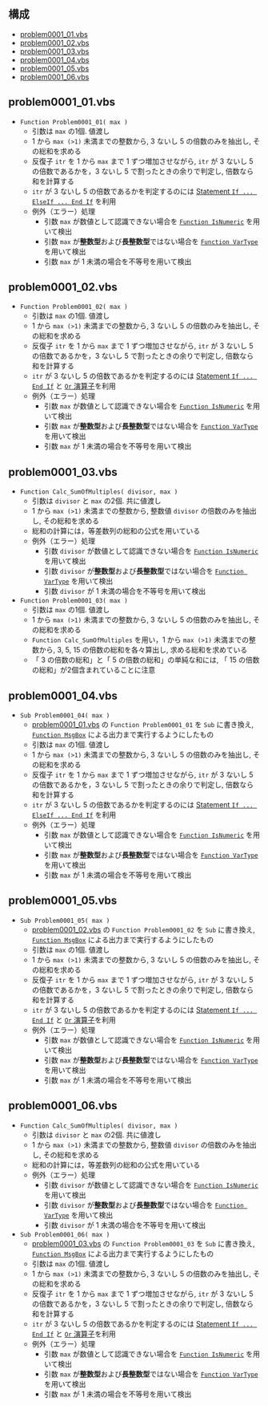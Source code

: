 ## 構成 ##
* [problem0001_01.vbs](#problem0001_01vbs)
* [problem0001_02.vbs](#problem0001_02vbs)
* [problem0001_03.vbs](#problem0001_03vbs)
* [problem0001_04.vbs](#problem0001_04vbs)
* [problem0001_05.vbs](#problem0001_05vbs)
* [problem0001_06.vbs](#problem0001_06vbs)

## problem0001_01.vbs ##
* `Function Problem0001_01( max )`
	* 引数は `max` の1個. 値渡し
	* 1 から `max (>1)` 未満までの整数から, 3 ないし 5 の倍数のみを抽出し, その総和を求める
	* 反復子 `itr` を 1 から `max` まで 1 ずつ増加させながら, `itr` が 3 ないし 5 の倍数であるかを，3 ないし 5 で割ったときの余りで判定し, 倍数なら和を計算する
	* `itr` が 3 ないし 5 の倍数であるかを判定するのには [Statement `If ... ElseIf ... End If`](https://msdn.microsoft.com/ja-jp/library/cc392462.aspx) を利用
	* 例外（エラー）処理
		* 引数 `max` が数値として認識できない場合を [`Function IsNumeric`](https://msdn.microsoft.com/ja-jp/library/cc410249.aspx) を用いて検出
		* 引数 `max` が**整数型**および**長整数型**ではない場合を [`Function VarType`](https://msdn.microsoft.com/ja-jp/library/cc392346.aspx) を用いて検出
		* 引数 `max` が 1 未満の場合を不等号を用いて検出

## problem0001_02.vbs ##
* `Function Problem0001_02( max )`
	* 引数は `max` の1個. 値渡し
	* 1 から `max (>1)` 未満までの整数から, 3 ないし 5 の倍数のみを抽出し, その総和を求める
	* 反復子 `itr` を 1 から `max` まで 1 ずつ増加させながら, `itr` が 3 ないし 5 の倍数であるかを，3 ないし 5 で割ったときの余りで判定し, 倍数なら和を計算する
	* `itr` が 3 ないし 5 の倍数であるかを判定するのには [Statement `If ... End If`](https://msdn.microsoft.com/ja-jp/library/cc392462.aspx) と [`Or` 演算子](https://msdn.microsoft.com/ja-jp/library/cc392426.aspx)を利用
	* 例外（エラー）処理
		* 引数 `max` が数値として認識できない場合を [`Function IsNumeric`](https://msdn.microsoft.com/ja-jp/library/cc410249.aspx) を用いて検出
		* 引数 `max` が**整数型**および**長整数型**ではない場合を [`Function VarType`](https://msdn.microsoft.com/ja-jp/library/cc392346.aspx) を用いて検出
		* 引数 `max` が 1 未満の場合を不等号を用いて検出

## problem0001_03.vbs ##
* `Function Calc_SumOfMultiples( divisor, max )`
	* 引数は `divisor` と `max` の2個. 共に値渡し
	* 1 から `max (>1)` 未満までの整数から, 整数値 `divisor` の倍数のみを抽出し, その総和を求める
	* 総和の計算には，等差数列の総和の公式を用いている
	* 例外（エラー）処理
		* 引数 `divisor` が数値として認識できない場合を [`Function IsNumeric`](https://msdn.microsoft.com/ja-jp/library/cc410249.aspx) を用いて検出
		* 引数 `divisor` が**整数型**および**長整数型**ではない場合を [`Function VarType`](https://msdn.microsoft.com/ja-jp/library/cc392346.aspx) を用いて検出
		* 引数 `divisor` が 1 未満の場合を不等号を用いて検出
* `Function Problem0001_03( max )`
	* 引数は `max` の1個. 値渡し
	* 1 から `max (>1)` 未満までの整数から, 3 ないし 5 の倍数のみを抽出し, その総和を求める
	* `Function Calc_SumOfMultiples` を用い，1 から `max (>1)` 未満までの整数から, 3, 5, 15 の倍数の総和を各々算出し, 求める総和を求めている
	* 「 3 の倍数の総和」と「 5 の倍数の総和」の単純な和には, 「 15 の倍数の総和」が2個含まれていることに注意

## problem0001_04.vbs ##
* `Sub Problem0001_04( max )`
	* [problem0001_01.vbs](#problem0001_01vbs) の `Function Problem0001_01` を `Sub` に書き換え, [`Function MsgBox`](https://msdn.microsoft.com/ja-jp/library/cc410277.aspx) による出力まで実行するようにしたもの
	* 引数は `max` の1個. 値渡し
	* 1 から `max (>1)` 未満までの整数から, 3 ないし 5 の倍数のみを抽出し, その総和を求める
	* 反復子 `itr` を 1 から `max` まで 1 ずつ増加させながら, `itr` が 3 ないし 5 の倍数であるかを，3 ないし 5 で割ったときの余りで判定し, 倍数なら和を計算する
	* `itr` が 3 ないし 5 の倍数であるかを判定するのには [Statement `If ... ElseIf ... End If`](https://msdn.microsoft.com/ja-jp/library/cc392462.aspx) を利用
	* 例外（エラー）処理
		* 引数 `max` が数値として認識できない場合を [`Function IsNumeric`](https://msdn.microsoft.com/ja-jp/library/cc410249.aspx) を用いて検出
		* 引数 `max` が**整数型**および**長整数型**ではない場合を [`Function VarType`](https://msdn.microsoft.com/ja-jp/library/cc392346.aspx) を用いて検出
		* 引数 `max` が 1 未満の場合を不等号を用いて検出

## problem0001_05.vbs ##
* `Sub Problem0001_05( max )`
	* [problem0001_02.vbs](#problem0001_02vbs) の `Function Problem0001_02` を `Sub` に書き換え, [`Function MsgBox`](https://msdn.microsoft.com/ja-jp/library/cc410277.aspx) による出力まで実行するようにしたもの
	* 引数は `max` の1個. 値渡し
	* 1 から `max (>1)` 未満までの整数から, 3 ないし 5 の倍数のみを抽出し, その総和を求める
	* 反復子 `itr` を 1 から `max` まで 1 ずつ増加させながら, `itr` が 3 ないし 5 の倍数であるかを，3 ないし 5 で割ったときの余りで判定し, 倍数なら和を計算する
	* `itr` が 3 ないし 5 の倍数であるかを判定するのには [Statement `If ... End If`](https://msdn.microsoft.com/ja-jp/library/cc392462.aspx) と [`Or` 演算子](https://msdn.microsoft.com/ja-jp/library/cc392426.aspx)を利用
	* 例外（エラー）処理
		* 引数 `max` が数値として認識できない場合を [`Function IsNumeric`](https://msdn.microsoft.com/ja-jp/library/cc410249.aspx) を用いて検出
		* 引数 `max` が**整数型**および**長整数型**ではない場合を [`Function VarType`](https://msdn.microsoft.com/ja-jp/library/cc392346.aspx) を用いて検出
		* 引数 `max` が 1 未満の場合を不等号を用いて検出

## problem0001_06.vbs ##
* `Function Calc_SumOfMultiples( divisor, max )`
	* 引数は `divisor` と `max` の2個. 共に値渡し
	* 1 から `max (>1)` 未満までの整数から, 整数値 `divisor` の倍数のみを抽出し, その総和を求める
	* 総和の計算には，等差数列の総和の公式を用いている
	* 例外（エラー）処理
		* 引数 `divisor` が数値として認識できない場合を [`Function IsNumeric`](https://msdn.microsoft.com/ja-jp/library/cc410249.aspx) を用いて検出
		* 引数 `divisor` が**整数型**および**長整数型**ではない場合を [`Function VarType`](https://msdn.microsoft.com/ja-jp/library/cc392346.aspx) を用いて検出
		* 引数 `divisor` が 1 未満の場合を不等号を用いて検出
* `Sub Problem0001_06( max )`
	* [problem0001_03.vbs](#problem0001_03vbs) の `Function Problem0001_03` を `Sub` に書き換え, [`Function MsgBox`](https://msdn.microsoft.com/ja-jp/library/cc410277.aspx) による出力まで実行するようにしたもの
	* 引数は `max` の1個. 値渡し
	* 1 から `max (>1)` 未満までの整数から, 3 ないし 5 の倍数のみを抽出し, その総和を求める
	* 反復子 `itr` を 1 から `max` まで 1 ずつ増加させながら, `itr` が 3 ないし 5 の倍数であるかを，3 ないし 5 で割ったときの余りで判定し, 倍数なら和を計算する
	* `itr` が 3 ないし 5 の倍数であるかを判定するのには [Statement `If ... End If`](https://msdn.microsoft.com/ja-jp/library/cc392462.aspx) と [`Or` 演算子](https://msdn.microsoft.com/ja-jp/library/cc392426.aspx)を利用
	* 例外（エラー）処理
		* 引数 `max` が数値として認識できない場合を [`Function IsNumeric`](https://msdn.microsoft.com/ja-jp/library/cc410249.aspx) を用いて検出
		* 引数 `max` が**整数型**および**長整数型**ではない場合を [`Function VarType`](https://msdn.microsoft.com/ja-jp/library/cc392346.aspx) を用いて検出
		* 引数 `max` が 1 未満の場合を不等号を用いて検出